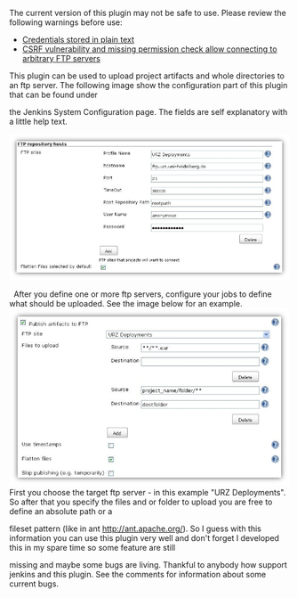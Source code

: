 The current version of this plugin may not be safe to use. Please review
the following warnings before use:

-   [Credentials stored in plain
    text](https://jenkins.io/security/advisory/2019-04-03/#SECURITY-954)
-   [CSRF vulnerability and missing permission check allow connecting to
    arbitrary FTP
    servers](https://jenkins.io/security/advisory/2019-04-03/#SECURITY-974)

This plugin can be used to upload project artifacts and whole
directories to an ftp server. The following image show the configuration
part of this plugin that can be found under

the Jenkins System Configuration page. The fields are self explanatory
with a little help text.

![](docs/images/ftp-plugin-config.JPG)  

  After you define one or more ftp servers, configure your jobs to
define what should be uploaded. See the image below for an example.
![](docs/images/ftp-plugin-project-config2.JPG)  
First you choose the target ftp server - in this example "URZ
Deployments". So after that you specify the files and or folder to
upload you are free to define an absolute path or a

fileset pattern (like in ant <http://ant.apache.org/>). So I guess with
this information you can use this plugin very well and don't forget I
developed this in my spare time so some feature are still

missing and maybe some bugs are living. Thankful to anybody how support
jenkins and this plugin. See the comments for information about some
current bugs.  

